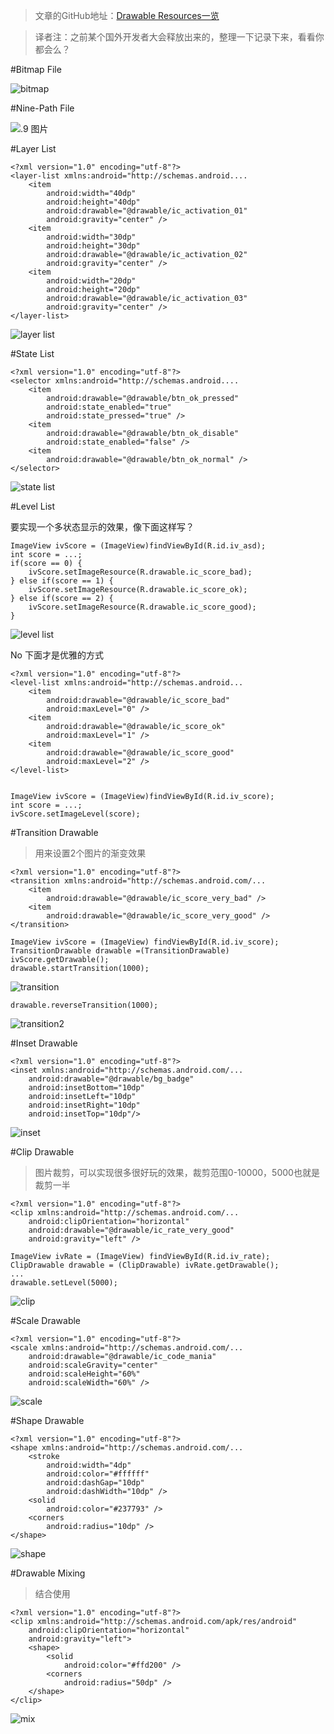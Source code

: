 
>文章的GitHub地址：[Drawable Resources一览](https://github.com/thinkSky1206/android-blog/blob/master/android%E5%86%85%E5%AD%98%E6%B3%84%E9%9C%B2.md)

>译者注：之前某个国外开发者大会释放出来的，整理一下记录下来，看看你都会么？


#Bitmap File

![bitmap](https://github.com/thinkSky1206/android-blog/blob/master/images/drawable_bitmap.png)

#Nine-Path File

![.9 图片](https://github.com/thinkSky1206/android-blog/blob/master/images/drawable_nine.png)

#Layer List

	<?xml version="1.0" encoding="utf-8"?>
	<layer-list xmlns:android="http://schemas.android....
		<item
			android:width="40dp"
			android:height="40dp"
			android:drawable="@drawable/ic_activation_01"
			android:gravity="center" />
		<item
			android:width="30dp"
			android:height="30dp"
			android:drawable="@drawable/ic_activation_02"
			android:gravity="center" />
		<item
			android:width="20dp"
			android:height="20dp"
			android:drawable="@drawable/ic_activation_03"
			android:gravity="center" />
	</layer-list>

![layer list](https://github.com/thinkSky1206/android-blog/blob/master/images/drawable_layer.png)

#State List

	<?xml version="1.0" encoding="utf-8"?>
	<selector xmlns:android="http://schemas.android....
		<item
			android:drawable="@drawable/btn_ok_pressed"
			android:state_enabled="true"
			android:state_pressed="true" />
		<item
			android:drawable="@drawable/btn_ok_disable"
			android:state_enabled="false" />
		<item
			android:drawable="@drawable/btn_ok_normal" />
	</selector>

![state list](https://github.com/thinkSky1206/android-blog/blob/master/images/drawable_state.png)

#Level List

要实现一个多状态显示的效果，像下面这样写？

	ImageView ivScore = (ImageView)findViewById(R.id.iv_asd);
	int score = ...;
	if(score == 0) {
		ivScore.setImageResource(R.drawable.ic_score_bad);
	} else if(score == 1) {
		ivScore.setImageResource(R.drawable.ic_score_ok);
	} else if(score == 2) {
		ivScore.setImageResource(R.drawable.ic_score_good);
	}
![level list](https://github.com/thinkSky1206/android-blog/blob/master/images/drawable_level.png)

No 下面才是优雅的方式


	<?xml version="1.0" encoding="utf-8"?>
	<level-list xmlns:android="http://schemas.android...
		<item
			android:drawable="@drawable/ic_score_bad"
			android:maxLevel="0" />
		<item
			android:drawable="@drawable/ic_score_ok"
			android:maxLevel="1" />
		<item
			android:drawable="@drawable/ic_score_good"
			android:maxLevel="2" />
	</level-list>


	ImageView ivScore = (ImageView)findViewById(R.id.iv_score);
	int score = ...;
	ivScore.setImageLevel(score);

#Transition Drawable
>用来设置2个图片的渐变效果

	<?xml version="1.0" encoding="utf-8"?>
	<transition xmlns:android="http://schemas.android.com/...
		<item
			android:drawable="@drawable/ic_score_very_bad" />
		<item
			android:drawable="@drawable/ic_score_very_good" />
	</transition>

	ImageView ivScore = (ImageView) findViewById(R.id.iv_score);
	TransitionDrawable drawable =(TransitionDrawable) ivScore.getDrawable();
	drawable.startTransition(1000);

![transition](https://github.com/thinkSky1206/android-blog/blob/master/images/drawable_transition.png)


	drawable.reverseTransition(1000);

![transition2](https://github.com/thinkSky1206/android-blog/blob/master/images/drawable_transition2.png)

#Inset Drawable

	<?xml version="1.0" encoding="utf-8"?>
	<inset xmlns:android="http://schemas.android.com/...
		android:drawable="@drawable/bg_badge"
		android:insetBottom="10dp"
		android:insetLeft="10dp"
		android:insetRight="10dp"
		android:insetTop="10dp"/>

![inset](https://github.com/thinkSky1206/android-blog/blob/master/images/drawable_inset.png)

#Clip Drawable
>图片裁剪，可以实现很多很好玩的效果，裁剪范围0-10000，5000也就是裁剪一半


	<?xml version="1.0" encoding="utf-8"?>
	<clip xmlns:android="http://schemas.android.com/...
		android:clipOrientation="horizontal"
		android:drawable="@drawable/ic_rate_very_good"
		android:gravity="left" />

	ImageView ivRate = (ImageView) findViewById(R.id.iv_rate);
	ClipDrawable drawable = (ClipDrawable) ivRate.getDrawable();
	...
	drawable.setLevel(5000);

![clip](https://github.com/thinkSky1206/android-blog/blob/master/images/drawable_clip.png)

#Scale Drawable

	<?xml version="1.0" encoding="utf-8"?>
	<scale xmlns:android="http://schemas.android.com/...
		android:drawable="@drawable/ic_code_mania"
		android:scaleGravity="center"
		android:scaleHeight="60%"
		android:scaleWidth="60%" />

![scale](https://github.com/thinkSky1206/android-blog/blob/master/images/drawable_scale.png)


#Shape Drawable
  
	<?xml version="1.0" encoding="utf-8"?>
	<shape xmlns:android="http://schemas.android.com/...
		<stroke
			android:width="4dp"
			android:color="#ffffff"
			android:dashGap="10dp"
			android:dashWidth="10dp" />
		<solid
			android:color="#237793" />
		<corners
			android:radius="10dp" />
	</shape>


![shape](https://github.com/thinkSky1206/android-blog/blob/master/images/drawable_shape.png)


#Drawable Mixing 
>结合使用
	
	<?xml version="1.0" encoding="utf-8"?>
	<clip xmlns:android="http://schemas.android.com/apk/res/android"
		android:clipOrientation="horizontal"
		android:gravity="left">
		<shape>
			<solid
				android:color="#ffd200" />
			<corners
				android:radius="50dp" />
		</shape>
	</clip>

![mix](https://github.com/thinkSky1206/android-blog/blob/master/images/drawable_mix.png)

